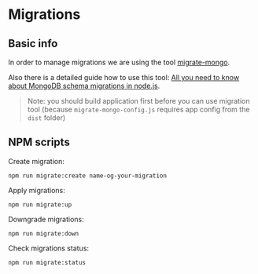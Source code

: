 # Migrations

## Basic info

In order to manage migrations we are using the tool [migrate-mongo](https://github.com/seppevs/migrate-mongo).

Also there is a detailed guide how to use this tool: [All you need to know about MongoDB schema migrations in node.js](https://softwareontheroad.com/database-migration-node-mongo/).

> Note: you should build application first before you can use migration tool
> (because `migrate-mongo-config.js` requires app config from the `dist` folder)

## NPM scripts

Create migration:
```shell
npm run migrate:create name-og-your-migration
```

Apply migrations:
```shell
npm run migrate:up
```

Downgrade migrations:
```shell
npm run migrate:down
```

Check migrations status:
```shell
npm run migrate:status
```
